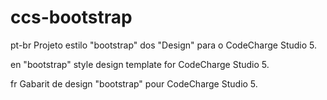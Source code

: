 ccs-bootstrap
=============

pt-br Projeto estilo "bootstrap" dos "Design" para o CodeCharge Studio 5.

en "bootstrap" style design template for CodeCharge Studio 5.

fr Gabarit de design "bootstrap" pour CodeCharge Studio 5.
